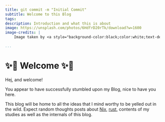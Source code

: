 ```yaml
---
title: git commit -m "Initial Commit"
subtitle: Welcome to this Blog
tags:
description: Introduction and what this is about
image: https://unsplash.com/photos/6HdfrD20rTk/download?w=1600
image-credits: |
    Image taken by <a style="background-color:black;color:white;text-decoration:none;padding:4px 6px;font-family:-apple-system, BlinkMacSystemFont, &quot;San Francisco&quot;, &quot;Helvetica Neue&quot;, Helvetica, Ubuntu, Roboto, Noto, &quot;Segoe UI&quot;, Arial, sans-serif;font-size:12px;font-weight:bold;line-height:1.2;display:inline-block;border-radius:3px" href="https://unsplash.com/@ericmuhr?utm_medium=referral&amp;utm_campaign=photographer-credit&amp;utm_content=creditBadge" target="_blank" rel="noopener noreferrer" title="Download free do whatever you want high-resolution photos from Eric Muhr"><span style="display:inline-block;padding:2px 3px"><svg xmlns="http://www.w3.org/2000/svg" style="height:12px;width:auto;position:relative;vertical-align:middle;top:-2px;fill:white" viewBox="0 0 32 32"><title>unsplash-logo</title><path d="M10 9V0h12v9H10zm12 5h10v18H0V14h10v9h12v-9z"></path></svg></span><span style="display:inline-block;padding:2px 3px">Eric Muhr</span></a> on Unsplash

...
```


# ✨🎉 Welcome ✨🎉

Hej, and welcome!

You appear to have successfully stumbled upon my Blog, nice to have you here.

This blog will be home to all the ideas that I mind worthy to be yelled out in the wild. Expect random thoughts posts about [Nix](https://nixos.org/nix/), [rust](https://www.rust-lang.org/), contents of my studies as well as the internals of this blog.

